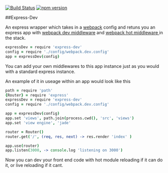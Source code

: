 [![Build Status](https://api.travis-ci.org/madole/express-dev.svg)](https://api.travis-ci.org/madole/express-dev.svg) 
[![npm version](https://badge.fury.io/js/express-dev.svg)](http://badge.fury.io/js/express-dev)

##Express-Dev

An express wrapper which takes in a [webpack](https://webpack.github.io/) config and retuns you an express app with [webpack dev middleware](https://github.com/webpack/webpack-dev-middleware) and [webpack hot middleware ](https://github.com/glenjamin/webpack-hot-middleware) in the stack. 

```coffeescript
expressDev = require 'express-dev'
config = require './config/webpack.dev.config'
app = expressDev(config)
```

You can add your own middlewares to this app instance just as you would with a standard express instance.

An example of it in useage within an app would look like this 

```coffeescript
path = require 'path'
{Router} = require 'express' 
expressDev = require 'express-dev'
config = require './config/webpack.dev.config'

app = expressDev(config)
app.set 'views', path.join(process.cwd(), 'src', 'views')
app.set 'view engine', 'jade'

router = Router()
router.get('/', (req, res, next) -> res.render 'index' )

app.use(router)
app.listen(3000, -> console.log 'listening on 3000')
```

Now you can dev your front end code with hot module reloading if it can do it, or live reloading if it cant. 


